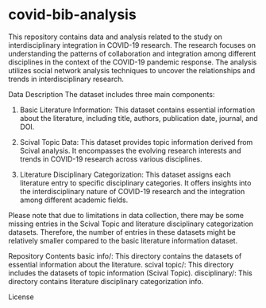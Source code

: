 # covid-bib-analysis

This repository contains data and analysis related to the study on interdisciplinary integration in COVID-19 research. The research focuses on understanding the patterns of collaboration and integration among different disciplines in the context of the COVID-19 pandemic response. The analysis utilizes social network analysis techniques to uncover the relationships and trends in interdisciplinary research.

Data Description
The dataset includes three main components:

1. Basic Literature Information: This dataset contains essential information about the literature, including title, authors, publication date, journal, and DOI.

2. Scival Topic Data: This dataset provides topic information derived from Scival analysis. It encompasses the evolving research interests and trends in COVID-19 research across various disciplines.

3. Literature Disciplinary Categorization: This dataset assigns each literature entry to specific disciplinary categories. It offers insights into the interdisciplinary nature of COVID-19 research and the integration among different academic fields.

Please note that due to limitations in data collection, there may be some missing entries in the Scival Topic and literature disciplinary categorization datasets. Therefore, the number of entries in these datasets might be relatively smaller compared to the basic literature information dataset.

Repository Contents
basic info/: This directory contains the datasets of essential information about the literature.
scival topic/: This directory includes the datasets of topic information (Scival Topic).
disciplinary/: This directory contains literature disciplinary categorization info.


License
